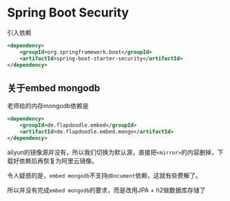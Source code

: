 # Spring Boot Security

引入依赖

```xml
<dependency>
    <groupId>org.springframework.boot</groupId>
    <artifactId>spring-boot-starter-security</artifactId>
</dependency>
```

## 关于embed mongodb

老师给的内存mongodb依赖是

```xml
<dependency>
	<groupId>de.flapdoodle.embed</groupId>
	<artifactId>de.flapdoodle.embed.mongo</artifactId>
</dependency>
```

aliyun的镜像源并没有，所以我们切换为默认源，直接把`<mirror>`的内容删掉，下载好依赖后再恢复为阿里云镜像。

令人疑惑的是，`embed mongodb`不支持`@Document`依赖，这就有些费解了。

所以并没有完成`embed mongodb`的要求，而是改用JPA + h2做数据库存储了
